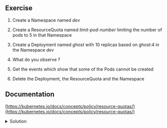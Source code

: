 ## Exercise

1. Create a Namespace named *dev*

2. Create a ResourceQuota named *limit-pod-number* limiting the number of pods to 5 in that Namespace

3. Create a Deployment named *ghost* with 10 replicas based on ghost:4 in the Namespace *dev*

4. What do you observe ?

5. Get the events which show that some of the Pods cannot be created

6. Delete the Deployment, the ResourceQuota and the Namespace

## Documentation

[https://kubernetes.io/docs/concepts/policy/resource-quotas/](https://kubernetes.io/docs/concepts/policy/resource-quotas/)

<details>
  <summary markdown="span">Solution</summary>

1. Create a Namespace named *dev*

```
k create ns dev
```

2. Create a ResourceQuota named *limit-pod-number* limiting the number of Pods to 5 in that Namespace

```
k -n dev create quota limit-pod-number --hard=pods=5
```

3. Create a Deployment named *ghost* with 10 replicas based on ghost:4 in the Namespace *dev*

```
k -n dev create deploy ghost --image=ghost:4 --replicas=10
```

4. What do you observe ?

Only 5 of the 10 replicas are running, the other ones cannot be created in the namespace because of the limitation

```
k -n dev get po -l app=ghost
NAME                     READY   STATUS    RESTARTS   AGE
ghost-5d77b859d5-222q2   1/1     Running   0          26s
ghost-5d77b859d5-96z94   1/1     Running   0          26s
ghost-5d77b859d5-hlbbj   1/1     Running   0          26s
ghost-5d77b859d5-kbdf4   1/1     Running   0          26s
ghost-5d77b859d5-w8rfm   1/1     Running   0          26s
```

5. Get the events which show that some of the pods cannot be created

We can get all the events in the *dev* namespace

```
k -n dev get events
```

To get only the one which indicate a creation failure we can add a filter on the *reason* field:

```
k -n dev get events --field-selector reason=FailedCreate
```

6. Delete the Deployment, the ResourceQuota and the Namespace

```
k -n dev delete deploy/ghost quota/limit-pod-number 
k delete ns dev
```

</details>

